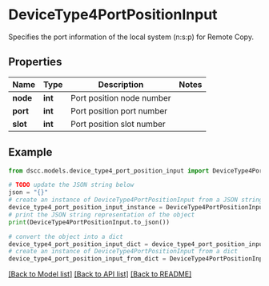 # DeviceType4PortPositionInput

Specifies the port information of the local system (n:s:p) for Remote Copy.

## Properties

Name | Type | Description | Notes
------------ | ------------- | ------------- | -------------
**node** | **int** | Port position node number | 
**port** | **int** | Port position port number | 
**slot** | **int** | Port position slot number | 

## Example

```python
from dscc.models.device_type4_port_position_input import DeviceType4PortPositionInput

# TODO update the JSON string below
json = "{}"
# create an instance of DeviceType4PortPositionInput from a JSON string
device_type4_port_position_input_instance = DeviceType4PortPositionInput.from_json(json)
# print the JSON string representation of the object
print(DeviceType4PortPositionInput.to_json())

# convert the object into a dict
device_type4_port_position_input_dict = device_type4_port_position_input_instance.to_dict()
# create an instance of DeviceType4PortPositionInput from a dict
device_type4_port_position_input_from_dict = DeviceType4PortPositionInput.from_dict(device_type4_port_position_input_dict)
```
[[Back to Model list]](../README.md#documentation-for-models) [[Back to API list]](../README.md#documentation-for-api-endpoints) [[Back to README]](../README.md)


